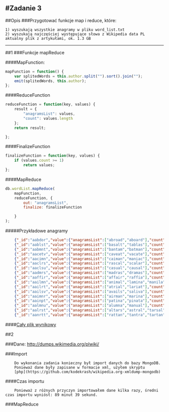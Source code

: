 #Zadanie 3
---
##Opis
###Przygotować funkcje map i reduce, które:

    1) wyszukają wszystkie anagramy w pliku word_list.txt
    2) wyszukają najczęściej występujące słowa z Wikipedia data PL aktualny plik z artykułami, ok. 1.3 GB

---


##1 
###Funkcje mapReduce

####MapFunction:
```js
mapFunction = function() {
	var splitedWords = this.author.split("").sort().join("");
	emit(splitedWords, this.author);
};
```

####ReduceFunction
```js
reduceFunction = function(key, values) {
	result = {
		"anagramsList": values,
		"count": values.length
	};
	return result;

};
```

####FinalizeFunction
```js
finalizeFunction = function(key, values) {
	if (values.count >= 1)
		return values;
};
```

####MapReduce
```js
db.wordList.mapReduce(
	mapFunction,
	reduceFunction, {
		out: "anagramsList",
		finalize: finalizeFunction

	}
);
```

#####Przykładowe anagramy

```json 
    {"_id":"aabdor","value":{"anagramsList":["abroad","aboard"],"count":2}}
    {"_id":"aablst","value":{"anagramsList":["basalt","tablas"],"count":2}}
    {"_id":"aabmnt","value":{"anagramsList":["bantam","batman"],"count":2}}
    {"_id":"aacetv","value":{"anagramsList":["caveat","vacate"],"count":2}}
    {"_id":"aacimn","value":{"anagramsList":["caiman","maniac"],"count":2}}
    {"_id":"aaclrs","value":{"anagramsList":["rascal","scalar"],"count":2}}
    {"_id":"aaclsu","value":{"anagramsList":["casual","causal"],"count":2}}
    {"_id":"aadmrs","value":{"anagramsList":["madras","dramas"],"count":2}}
    {"_id":"aaffir","value":{"anagramsList":["affair","raffia"],"count":2}}
    {"_id":"aailmn","value":{"anagramsList":["animal","lamina","manila"],"count":3}}
    {"_id":"aailrt","value":{"anagramsList":["atrial","lariat"],"count":2}}
    {"_id":"aailsv","value":{"anagramsList":["avails","saliva"],"count":2}}
    {"_id":"aaimnr","value":{"anagramsList":["airman","marina"],"count":2}}
    {"_id":"aainpt","value":{"anagramsList":["patina","pinata"],"count":2}}
    {"_id":"aalmnu","value":{"anagramsList":["alumna","manual"],"count":2}}
    {"_id":"aalrst","value":{"anagramsList":["altars","astral","tarsal"],"count":3}}
    {"_id":"aanrtt","value":{"anagramsList":["rattan","tantra","tartan"],"count":3}}
```

####[Cały plik wynikowy](./anagrams/anagrams.json)

##2

###Dane: http://dumps.wikimedia.org/plwiki/

###Import
```text
    Do wykonania zadania konieczny był import danych do bazy MongoDB.
    Ponieważ dane były zapisane w formacie xml, użyłem skryptu 
    [php](https://github.com/kodekrash/wikipedia.org-xmldump-mongodb)
```

####Czas importu
```
	Ponieważ z różnych przyczyn importowałem dane kilka razy, średni czas importu wyniósł: 89 minut 39 sekund.
```

###MapReduce


